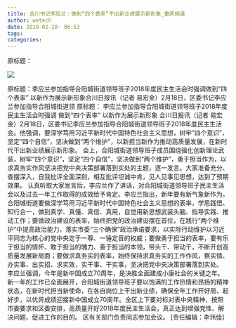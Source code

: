 ```yaml
---
title: 合川书记李应兰：做到“四个表率”干出新业绩展示新形象_重庆频道
author: wetech
date: 2019-02-20- 06:53
tags: 
categories: 
---
```

原标题：
<!-- more -->
                
<img align="center" border="0" src="http://p2.ifengimg.com/a/2016/0810/204c433878d5cf9size1_w16_h16.png" />
                
            
原标题：李应兰参加指导合阳城街道领导班子2018年度民主生活会时强调做到“四个表率” 以新作为展示新形象合川日报讯（记者 易宏金）2月18日，区委书记李应兰参加指导合阳城街道领
原标题：
李应兰参加指导合阳城街道领导班子2018年度民主生活会时强调
做到“四个表率” 以新作为展示新形象
合川日报讯（记者 易宏金）2月18日，区委书记李应兰参加指导合阳城街道领导班子2018年度民主生活会。他强调，要深学笃用习近平新时代中国特色社会主义思想，树牢“四个意识”，坚定“四个自信”，坚决做到“两个维护”，以新担当新作为推动高质量发展，在新时代干出新业绩展示新形象。
会上，合阳城街道领导班子成员围绕强化创新理论武装，树牢“四个意识”，坚定“四个自信”，坚决做到“两个维护”，勇于担当作为，以求真务实作风坚决把党中央决策部署落到实处的主题，逐一发言。大家准备充分、查摆深入，自我批评全面深刻，相互批评坦诚中肯，见人见事见思想，达到了预期效果。
认真听取大家发言后，李应兰作了讲话，对合阳城街道领导班子民主生活会以及过去一年工作取得的成效给予肯定。李应兰指出，新年要有新气象新作为。合阳城街道要做深学笃用习近平新时代中国特色社会主义思想的表率，学思践悟、知行合一，做到真学、真懂、真信、真用，自觉用新思想武装头脑、指导实践、推动工作；要做政治建设的表率，始终把党的政治建设摆在首位，在践行“两个维护”中提高政治能力，落实市委“三个确保”政治承诺要求，以实际行动维护以习近平同志为核心的党中央定于一尊、一锤定音的权威；要做勇于担当的表率，要有乐于担当的情怀、敢于担当的魄力、善于担当的本领，带头干、带动干，不断开创高质量发展新局面；要做求真务实的表率，始终保持求真务实的工作作风，察实情、办实事、出实招、求实效，实干事、干实事，坚决把党中央决策部署落到实处。
李应兰强调，今年是新中国成立70周年，是决胜全面建成小康社会的关键之年。新一年的工作已全面展开，合阳城街道领导班子要以饱满的工作热情和昂扬的精神状态，在新时代担当新使命，在各自岗位上干出新业绩，确保全年工作开好局、起好步，以优异成绩迎接新中国成立70周年。全区上下要对标对表中央精神，按照市委要求和区委安排，高质量开好2018年度民主生活会，真正达到增强党性、解决问题、促进工作的目的。
区有关部门负责同志参加会议。
[责任编辑：李玮佳]
            

